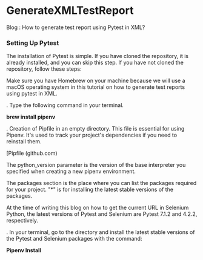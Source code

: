 # GenerateXMLTestReport
Blog : How to generate test report using Pytest in XML?

### **Setting Up Pytest**


The installation of Pytest is simple. If you have cloned the repository, it is already installed, and you can skip this step. If you have not cloned the repository, follow these steps:

Make sure you have Homebrew on your machine because we will use a macOS operating system in this tutorial on how to generate test reports using pytest in XML.

. Type the following command in your terminal.

**brew install pipenv**


. Creation of Pipfile in an empty directory. This file is essential for using Pipenv. It's used to track your project's dependencies if you need to reinstall them.

[Pipfile (github.com)

The python\_version parameter is the version of the base interpreter you specified when creating a new pipenv environment.

The packages section is the place where you can list the packages required for your project. "\*" is for installing the latest stable versions of the packages.

At the time of writing this blog on how to get the current URL in Selenium Python, the latest versions of Pytest and Selenium are Pytest 7.1.2 and 4.2.2, respectively.

. In your terminal, go to the directory and install the latest stable versions of the Pytest and Selenium packages with the command:

**Pipenv Install**
